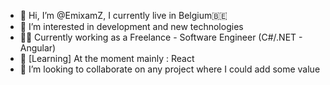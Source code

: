 - 👋 Hi, I’m @EmixamZ, I currently live in Belgium🇧🇪
- 👀 I’m interested in development and new technologies
- 🏋🏽 Currently working as a Freelance - Software Engineer (C#/.NET - Angular)
- 🌱 [Learning] At the moment mainly : React
- 💞️ I’m looking to collaborate on any project where I could add some value


<!---
EmixamZ/EmixamZ is a ✨ special ✨ repository because its `README.md` (this file) appears on your GitHub profile.
You can click the Preview link to take a look at your changes.
--->
